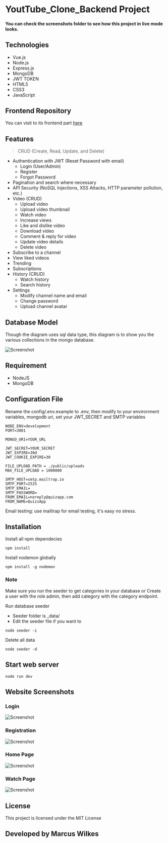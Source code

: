 # YoutTube_Clone_Backend Project
#### You can check the screenshots folder to see how this project in live mode looks.
## Technologies
- Vue.js
- Node.js
- Express.js
- MongoDB
- JWT TOKEN
- HTML5
- CSS3
- JavaScript


## Frontend Repository
You can visit to its frontend part [here](https://github.com/markus-wilkes/youtube_clone_frontend.github.io)
## Features

> CRUD (Create, Read, Update, and Delete)

- Authentication with JWT (Reset Password with email)
  - Login (User/Admin)
  - Register
  - Forgot Password
- Pagination and search where necessary
- API Security (NoSQL Injections, XSS Attacks, HTTP parameter pollution, etc.)
- Video (CRUD)
  - Upload video
  - Upload video thumbnail
  - Watch video
  - Increase views
  - Like and dislike video
  - Download video
  - Comment & reply for video
  - Update video details
  - Delete video
- Subscribe to a channel
- View liked videos
- Trending
- Subscriptions
- History (CRUD)
  - Watch history
  - Search history
- Settings
  - Modify channel name and email
  - Change password
  - Upload channel avatar


## Database Model

Though the diagram uses sql data type, this diagram is to show you the various collections in the mongo database.

![Screenshot](screenshots/vue_tube_ERD.jpg)

## Requirement

- NodeJS
- MongoDB

## Configuration File

Rename the config/.env.example to .env, then modify to your environment variables, mongodb uri, set your JWT_SECRET and SMTP variables

```ENV
NODE_ENV=development
PORT=3001

MONGO_URI=YOUR_URL

JWT_SECRET=YOUR_SECRET
JWT_EXPIRE=30d
JWT_COOKIE_EXPIRE=30

FILE_UPLOAD_PATH = ./public/uploads
MAX_FILE_UPLOAD = 1000000

SMTP_HOST=smtp.mailtrap.io
SMTP_PORT=2525
SMTP_EMAIL=
SMTP_PASSWORD=
FROM_EMAIL=noreply@quizapp.com
FROM_NAME=QuizzApp
```

Email testing: use mailtrap for email testing, it's easy no stress.

## Installation

Install all npm dependecies

```console
npm install
```

Install nodemon globally

```console
npm install -g nodemon
```

### Note

Make sure you run the seeder to get categories in your database or Create a user with the role admin, then add category with the category endpoint.

Run database seeder

- Seeder folder is \_data/
- Edit the seeder file if you want to

```console
node seeder -i
```

Delete all data

```console
node seeder -d
```

## Start web server

```console
node run dev
```

## Website Screenshots

### Login

![Screenshot](screenshots/20%20-%20Sign%20in.jpg)

### Registration

![Screenshot](screenshots/21%20-%20Sign%20up.jpg)

### Home Page

![Screenshot](screenshots/1%20-%20Home.jpg)

### Watch Page

![Screenshot](screenshots/7%20-%20Watch.jpg)


## License

This project is licensed under the MIT License

## Developed by Marcus Wilkes

